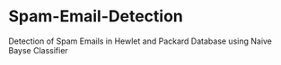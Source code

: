 # Spam-Email-Detection
 Detection of Spam Emails in Hewlet and Packard Database using Naive Bayse Classifier
